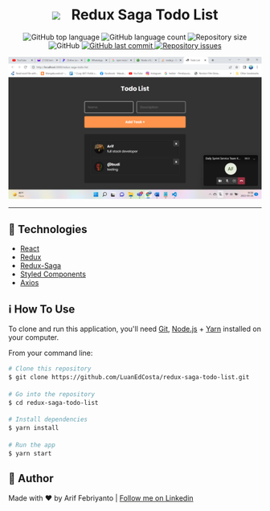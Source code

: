 <h1 style="text-align: center">
  <img src="https://raw.githubusercontent.com/redux-saga/redux-saga/master/logo/0800/Redux-Saga-Logo.png" width="75px">
  <span style="margin-left: 16px">Redux Saga Todo List</span>
</h1>

<p style="text-align: center">
  <img alt="GitHub top language" src="https://img.shields.io/github/languages/top/luanedcosta/redux-saga-todo-list.svg">

  <img alt="GitHub language count" src="https://img.shields.io/github/languages/count/luanedcosta/redux-saga-todo-list.svg">

  <img alt="Repository size" src="https://img.shields.io/github/repo-size/luanedcosta/redux-saga-todo-list.svg">

  <img alt="GitHub" src="https://img.shields.io/github/license/luanedcosta/redux-saga-todo-list.svg">

   <a href="https://github.com/luanedcosta/redux-saga-todo-list/commits/master">
    <img alt="GitHub last commit" src="https://img.shields.io/github/last-commit/luanedcosta/redux-saga-todo-list.svg">
  </a>

  <a href="https://github.com/luanedcosta/redux-saga-todo-list/issues">
    <img alt="Repository issues" src="https://img.shields.io/github/issues/luanedcosta/redux-saga-todo-list.svg">
  </a>
</p>

<div style="text-align: center">
    <img alt="App Screenshot" src="images/screenshot.png">
</div>

---



## :rocket: Technologies

- [React](https://reactjs.org/)
- [Redux](https://redux.js.org/)
- [Redux-Saga](https://redux-saga.js.org/)
- [Styled Components](https://www.styled-components.com/)
- [Axios](https://github.com/axios/axios)

## :information_source: How To Use

To clone and run this application, you'll need [Git](https://git-scm.com), [Node.js][nodejs] + [Yarn][yarn] installed on your computer.

From your command line:

```bash
# Clone this repository
$ git clone https://github.com/LuanEdCosta/redux-saga-todo-list.git

# Go into the repository
$ cd redux-saga-todo-list

# Install dependencies
$ yarn install

# Run the app
$ yarn start
```

## :man: Author

Made with ♥ by Arif Febriyanto | [Follow me on Linkedin](https://www.linkedin.com/in/arif-febriyanto-30232089/)

[nodejs]: https://nodejs.org/
[yarn]: https://yarnpkg.com/
[vc]: https://code.visualstudio.com/
